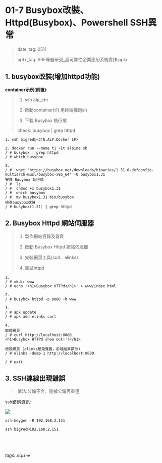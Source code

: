 # 01-7 Busybox改裝、Httpd(Busybox)、Powershell SSH異常 

>date_tag: 0511
>
>pptx_tag: SRE專題研究_高可靠性企業應用系統實作.pptx

## 1. busybox改裝(增加httpd功能)

**container示例(前置):**

>1. ssh alp_ctn
> 
>2. 啟動container(t1) 用終端機跑sh 
> 
>3. 下載 Busybox 執行檔
>
> 
> 
> check: busybox | grep httpd
 
```
1. ssh bigred@<CTN.ALP.Docker IP>

2. docker run --name t1 -it alpine sh
/ # busybox | grep httpd
/ # which busybox

3. 
/ #  wget 'https://busybox.net/downloads/binaries/1.31.0-defconfig-multiarch-musl/busybox-x86_64' -O busybox1.31
安裝 Busybox 執行檔
/ #  ls
/ #  chmod +x busybox1.31
/ #  which busybox
/ #  mv busybox1.31 bin/busybox
檢查busybox改裝
/ # busybox(1.31) | grep httpd
```
 
 
## 2. Busybox Httpd 網站伺服器


>1. 製作網站目錄及首頁
>
>2. 啟動 Busybox Httpd 網站伺服器
>
>3. 安裝網頁工具(curl、elinks)
>
>4. 測試httpd


```
1.
/ # mkdir www
/ # echo '<h1>Busybox HTTPd</h1>' > www/index.html

2.
/ # busybox httpd -p 8080 -h www

3.
/ # apk update
/ # apk add elinks curl

4.
取得網頁
/ # curl http://localhost:8080
<h1>Busybox HTTPd show out!!!</h1>

檢視網頁 (elinks是瀏覽器，前端結果顯示)
/ # elinks -dump 1 http://localhost:8080

/ # exit

```


## 3. SSH連線出現錯誤 
 
>做法:公鑰不合，刪掉公鑰再重連

ssh錯誤資訊:

![](https://i.imgur.com/hyMKj9l.png)
 

```
ssh-keygen -R 192.168.2.151

ssh bigred@192.168.2.151
```


<br /><br />
###### tags: `Alpine`









